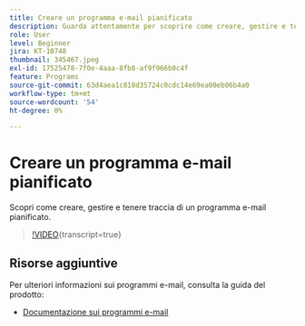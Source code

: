 ```yaml
---
title: Creare un programma e-mail pianificato
description: Guarda attentamente per scoprire come creare, gestire e tenere traccia di un programma e-mail pianificato.
role: User
level: Beginner
jira: KT-10748
thumbnail: 345467.jpeg
exl-id: 17525478-7f0e-4aaa-8fb8-af9f966b0c4f
feature: Programs
source-git-commit: 63d4aea1c818d35724c0cdc14e69ea00eb06b4a0
workflow-type: tm+mt
source-wordcount: '54'
ht-degree: 0%

---
```


# Creare un programma e-mail pianificato

Scopri come creare, gestire e tenere traccia di un programma e-mail pianificato.

>[!VIDEO](https://video.tv.adobe.com/v/3412015/?quality=12&learn=on&captions=ita){transcript=true}

## Risorse aggiuntive

Per ulteriori informazioni sui programmi e-mail, consulta la guida del prodotto:

* [Documentazione sui programmi e-mail](https://experienceleague.adobe.com/docs/marketo/using/product-docs/email-marketing/email-programs/creating-an-email-program/understanding-email-programs.html?lang=it)
